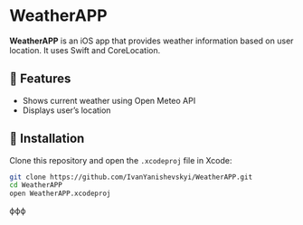 # WeatherAPP

**WeatherAPP** is an iOS app that provides weather information based on user location. It uses Swift and CoreLocation.

## 🌟 Features
- Shows current weather using Open Meteo API
- Displays user’s location

## 🚀 Installation
Clone this repository and open the `.xcodeproj` file in Xcode:

```bash
git clone https://github.com/IvanYanishevskyi/WeatherAPP.git
cd WeatherAPP
open WeatherAPP.xcodeproj
```



ффф
